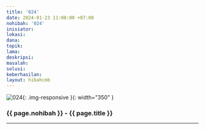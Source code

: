 ```yaml
---
title: '024'
date: 2024-01-23 11:08:00 +07:00
nohibah: '024'
inisiator: 
lokasi: 
dana: 
topik: 
lama: 
deskripsi: 
masalah: 
solusi: 
keberhasilan: 
layout: hibahcmb
---
```


![024](/static/img/hibahcmb/024.png){: .img-responsive }{: width="350" }

### {{ page.nohibah }} - {{ page.title }}

---
